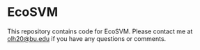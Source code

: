 # EcoSVM
This repository contains code for EcoSVM. Please contact me at olh20@bu.edu if you have any questions or comments.
